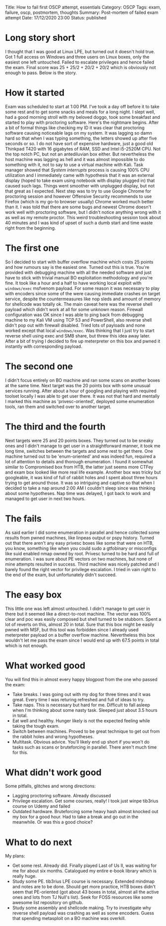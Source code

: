 Title: How to fail first OSCP attempt, essentials
Category: OSCP
Tags: exam, failure, oscp, postmortem, thoughts
Summary: Post-mortem of failed exam attempt
Date: 17/12/2020 23:00
Status: published

# Long story short
I thought that I was good at Linux LPE, but turned out it doesn't hold true.
Got 1 full access on Windows and three users on Linux boxes, only the easiest
one left untouched. Failed to escalate privileges and hence failed the exam.
Final score was 25 + 25/2 + 20/2 + 20/2 which is obviously not enough to pass.
Below is the story.

# How it started
Exam was scheduled to start at 1:00 PM. I've took a day off before it to take
some rest and to get some snacks and meals for a long night. I slept well, had
a good morning stroll with my beloved doggo, took some breakfast and started to
play with proctoring software. Here's the nightmare begins. After a bit of 
formal things like checking my ID it was clear that proctoring software causing
noticeable lags on my system. It was lagging so damn hard so that when I was typing
something, the letters showed up after five seconds or so. I do not have sort of
expensive hardware, just a good old Thinkpad T420 with 16 gigabytes of RAM, SSD
and Intel i5-2520M CPU. Not the top notch PC, but not an antediluvian box
either. But nevertheless the host machine was lagging as hell and it was almost
impossible to do something with it, not to say to use a virtual machine with
Kali. Task manager showed that _System interrupts_ process is causing 100% CPU
utilization and I immediately came with hypothesis that it was an external
display (hoped to take exam using notebook with display plugged in) that
caused such lags. Things went smoother with unplugged display, but not that
great as I expected. Next step was to try to use Google Chrome for proctoring
session and however Offensive Security recommends to use Firefox (which is my
go-to browser usually) Chrome worked much better than it. I was told that there
are some bugs and newest Chrome doesn't work well with proctoring software, but
I didn't notice anything wrong with it as well as my remote proctor. This weird
troubleshooting session took about 40 minutes and I was kind of upset of such a
dumb start and time waste right from the beginning.  

# The first one
So I decided to start with buffer overflow machine which costs 25 points and
how rumours say is the easiest one. Turned out this is true. You're provided
with debugging machine with all the needed software and just have to stick with
trivial manual BO exploitation methodology and you're fine. It took like a hour
and a half to have working local exploit with `windows/exec` msfvenom payload.
For some reason it was necessary to play with encoders since some of the were
causing immediate crashes on target service, despite the countermeasures like
nop sleds and amount of memory for shellcode was totally ok. The main caveat
here was the reverse shell payload which didn't work at all for some unknown
reason. Firewall configuration was OK since I was able to ping back from
debugging machine to my Kali VM using TCP 53 and PowerShell, also reverse shell
didn't pop out with firewall disabled. Tried lots of payloads and none worked
except that local `windows/exec`. Was thinking that I just try to start reverse
shell using exec and SMB share, but threw this idea away later. After a bit
of trying I decided to fire up meterpreter on this box and pwned it instantly
with corresponding payload.

# The second one
I didn't focus entirely on BO machine and ran some scans on another boxes at the
same time. Next target was the 20 points box with some unusual services running.
After about a hour of googling and playing with required toolset locally I was
able to get user there. It was not that hard and mentally I marked this machine
as 'privesc-oriented', deployed some enumeration tools, ran them and switched
over to another target.

# The third and the fourth
Next targets were 25 and 20 points boxes. They turned out to be sneaky ones and
I didn't manage to get user in a straightforward manner, it took me long time,
switches between the targets and some rest to get there. One machine turned out
to be 'enum-oriented' and was indeed fun, required a lot of attention to
details and thorough enumeration. I found it somewhat similar to Compromised box
from HTB, the latter just seems more CTFey and exam box looked like more real
life example. Another box was tricky but googleable, it was kind of full of
rabbit holes and I spent about three hours trying to get around those.
It was so intriguing and captive so that when I decided to take a nap around
2:00 AM I couldn't sleep since was thinking about some hypotheses. Nap time
was delayed, I got back to work and managed to get user in next two hours.

# The fails
As said earlier I did some enumeration in parallel and hence collected some
results from pwned machines, like linpeas output or pspy history. Turned out
that there aren't any easy privesc boxes like some that were on HTB, you know,
something like when you could sudo a gtfobinary or misconfigs like suid enabled
nmap owned by root. Privesc turned to be hard and full of enumeration. I was
sure about PE vectors on two machines, but none of mine attempts resulted in
success. Third machine was nicely patched and I barely found the right
vector for privilege escalation. I tried in vain right to the end of the exam,
but unfortunately didn't succeed.

# The easy box
This little one was left almost untouched. I didn't manage to get user in there
but it seemed like a direct-to-root machine. The vector was 100% clear and poc
was easily composed but shell turned to be stubborn. Spent a lot of reverts on
this, almost 20 in total. Sure that this box might be easily pwned with MSF,
but this tool was forbidden since I already used meterpreter payload on a buffer
overflow machine. Nevertheless this box wouldn't let me pass the exam since I
would end up with 67.5 points in total which is not enough.

# What worked good
You will find this in almost every happy blogpost from the one who passed the
exam:

 * Take breaks. I was going out with my dog for three times and it was great.
   Every time I was returing refreshed and full of ideas to try.
 * Take naps. This is necessary but hard for me. Difficult to fall asleep when
   I'm thinking about some nasty task. Sleeped just about 3.5 hours in total.
 * Eat well and healthy. Hunger likely is not the expected feeling while taking
   the tough exam.
 * Switch between machines. Proved to be great technique to get out from the
   rabbit holes and wrong hypotheses.
 * Multitask. Obvious advice. You'll likely end up short if you won't do tasks
   such as scans or bruteforcing in parallel. There aren't much time for this.

# What didn't work good
Some pitfalls, glitches and wrong directions:

 * Lagging proctoring software. Already discussed
 * Privilege escalation. Get some courses, really! I took just winpe tib3rius
   course on Udemy and failed
 * Outdated hardware. Bruteforcing some heavy hash almost knocked out my box
   for a good hour. Had to take a break and go out in the meanwhile. Or was this
   a good choice?

# What to do next
My plans:

 * Get some rest. Already did. Finally played Last of Us II, was waiting for me
   for about six months. Catalogued my entire e-book library which is really
   huge.
 * Study some PE. tib3rius LPE course is necessary. Extended mindmap and notes
   are to be done. Should get more practice, HTB boxes didn't seem that
   PE-oriented (got about 43 boxes in total, almost all the active ones and
   lots from TJ Null's list). Seek for FOSS resources like some awesome list
   repository on github.
 * Study some assembly and shellcode making. Try to investigate why reverse
   shell payload was crashing as well as some encoders. Guess that spending
   metasploit on a BO machine was overkill.
